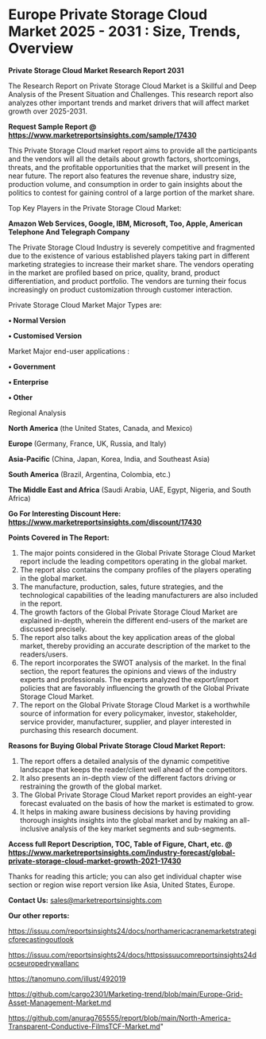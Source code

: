 # Europe Private Storage Cloud Market 2025 - 2031 : Size, Trends, Overview

<strong>Private Storage Cloud Market Research Report 2031</strong>

The Research Report on Private Storage Cloud Market is a Skillful and Deep Analysis of the Present Situation and Challenges. This research report also analyzes other important trends and market drivers that will affect market growth over 2025-2031.

<strong>Request Sample Report @ <a href=https://www.marketreportsinsights.com/sample/17430>https://www.marketreportsinsights.com/sample/17430</a></strong>

This Private Storage Cloud market report aims to provide all the participants and the vendors will all the details about growth factors, shortcomings, threats, and the profitable opportunities that the market will present in the near future. The report also features the revenue share, industry size, production volume, and consumption in order to gain insights about the politics to contest for gaining control of a large portion of the market share.

Top Key Players in the Private Storage Cloud Market:

<strong>Amazon Web Services, Google, IBM, Microsoft, Too, Apple, American Telephone And Telegraph Company</strong>

The Private Storage Cloud Industry is severely competitive and fragmented due to the existence of various established players taking part in different marketing strategies to increase their market share. The vendors operating in the market are profiled based on price, quality, brand, product differentiation, and product portfolio. The vendors are turning their focus increasingly on product customization through customer interaction.

Private Storage Cloud Market Major Types are:

<strong>• Normal Version

• Customised Version</strong>

Market Major end-user applications :

<strong>• Government

• Enterprise

• Other</strong>

Regional Analysis

</u><strong><b>North America</b></strong> (the United States, Canada, and Mexico)

<strong><b>Europe </b></strong>(Germany, France, UK, Russia, and Italy)

<strong><b>Asia-Pacific</b></strong> (China, Japan, Korea, India, and Southeast Asia)

<strong><b>South America</b></strong> (Brazil, Argentina, Colombia, etc.)

<strong><b>The Middle East and Africa</b></strong> (Saudi Arabia, UAE, Egypt, Nigeria, and South Africa)

<strong>Go For Interesting Discount Here: <a href=https://www.marketreportsinsights.com/discount/17430>https://www.marketreportsinsights.com/discount/17430</a></strong>

<strong>Points Covered in The Report:</strong>
<ol>
  <li>The major points considered in the Global Private Storage Cloud Market report include the leading competitors operating in the global market.</li>
  <li>The report also contains the company profiles of the players operating in the global market.</li>
  <li>The manufacture, production, sales, future strategies, and the technological capabilities of the leading manufacturers are also included in the report.</li>
  <li>The growth factors of the Global Private Storage Cloud Market are explained in-depth, wherein the different end-users of the market are discussed precisely.</li>
  <li>The report also talks about the key application areas of the global market, thereby providing an accurate description of the market to the readers/users.</li>
  <li>The report incorporates the SWOT analysis of the market. In the final section, the report features the opinions and views of the industry experts and professionals. The experts analyzed the export/import policies that are favorably influencing the growth of the Global Private Storage Cloud Market.</li>
  <li>The report on the Global Private Storage Cloud Market is a worthwhile source of information for every policymaker, investor, stakeholder, service provider, manufacturer, supplier, and player interested in purchasing this research document.</li>
</ol>
<strong>Reasons for Buying Global Private Storage Cloud Market Report:</strong>

<ol>
  <li>The report offers a detailed analysis of the dynamic competitive landscape that keeps the reader/client well ahead of the competitors.</li>
  <li>It also presents an in-depth view of the different factors driving or restraining the growth of the global market.</li>
  <li>The Global Private Storage Cloud Market report provides an eight-year forecast evaluated on the basis of how the market is estimated to grow.</li>
  <li>It helps in making aware business decisions by having providing thorough insights insights into the global market and by making an all-inclusive analysis of the key market segments and sub-segments.</li>
</ol>
<strong>Access full Report Description, TOC, Table of Figure, Chart, etc. @ <a href=https://www.marketreportsinsights.com/industry-forecast/global-private-storage-cloud-market-growth-2021-17430>https://www.marketreportsinsights.com/industry-forecast/global-private-storage-cloud-market-growth-2021-17430</a></strong>


Thanks for reading this article; you can also get individual chapter wise section or region wise report version like Asia, United States, Europe.

<strong>Contact Us:</strong>
sales@marketreportsinsights.com

<strong>Our other reports:</strong>

<a href=https://issuu.com/reportsinsights24/docs/northamericacranemarketstrategicforecastingoutlook>https://issuu.com/reportsinsights24/docs/northamericacranemarketstrategicforecastingoutlook</a>

<a href=https://issuu.com/reportsinsights24/docs/httpsissuucomreportsinsights24docseuropedrywallanc>https://issuu.com/reportsinsights24/docs/httpsissuucomreportsinsights24docseuropedrywallanc</a>

<a href=https://tanomuno.com/illust/492019>https://tanomuno.com/illust/492019</a>

<a href=https://github.com/cargo2301/Marketing-trend/blob/main/Europe-Grid-Asset-Management-Market.md>https://github.com/cargo2301/Marketing-trend/blob/main/Europe-Grid-Asset-Management-Market.md</a>

<a href=https://github.com/anurag765555/report/blob/main/North-America-Transparent-Conductive-FilmsTCF-Market.md>https://github.com/anurag765555/report/blob/main/North-America-Transparent-Conductive-FilmsTCF-Market.md</a>"
